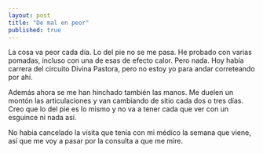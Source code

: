 ```yaml
---
layout: post
title: "De mal en peor"
published: true
---
```


La cosa va peor cada día. Lo del pie no se me pasa. He probado con varias pomadas, incluso con una de esas de efecto calor. Pero nada. Hoy había carrera del circuito Divina Pastora, pero no estoy yo para andar correteando por ahí.

Además ahora se me han hinchado también las manos. Me duelen un montón las articulaciones y van cambiando de sitio cada dos o tres días. Creo que lo del pie es lo mismo y no va a tener cada que ver con un esguince ni nada así.

No había cancelado la visita que tenía con mi médico la semana que viene, así que me voy a pasar por la consulta a que me mire.
